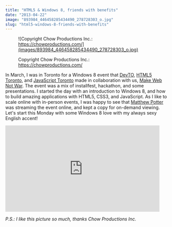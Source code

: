 ```yaml
---
title: "HTML5 & Windows 8, friends with benefits"
date: "2013-04-22"
image: "893984_446458285434490_278728303_o.jpg"
slug: "html5-windows-8-friends-with-benefits"
---
```


<figure>

![Copyright Chow Productions Inc.: https://chowproductions.com/](images/893984_446458285434490_278728303_o.jpg)

<figcaption>

Copyright Chow Productions Inc.: https://chowproductions.com/

</figcaption>

</figure>

In March, I was in Toronto for a Windows 8 event that [DevTO](https://www.devto.ca/), [HTML5 Toronto](http://htmltoronto.ca/), and [JavaScript Toronto](https://www.meetup.com/torontojs/) made in collaboration with us, [Make Web Not War](https://www.webnotwar.ca/). The event was a mix of installfest, hackathon, and some presentations. I started the day with an introduction to Windows 8, and how to build amazing applications with HTML5, CSS3, and JavaScript. As I like to scale online with in-person events, I was happy to see that [Matthew Potter](https://twitter.com/AskMP) was streaming the event online, and kept a copy for on-demand viewing. Let's start this Monday with some Windows 8 love with my always sexy English accent!

<iframe width="480" height="270" src="https://www.youtube.com/embed/37Kb87QyKR4?start=334&amp;feature=oembed" frameborder="0" allowfullscreen></iframe>

_P.S.: I like this picture so much, thanks Chow Productions Inc._
